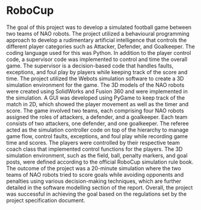 # RoboCup
The goal of this project was to develop a simulated football game between two teams of NAO robots. The project utilized a behavioural programming approach to develop a rudimentary artificial intelligence that controls the different player categories such as Attacker, Defender, and Goalkeeper. The coding language used for this was Python. In addition to the player control code, a supervisor code was implemented to control and time the overall game. The supervisor is a decision-based code that handles faults, exceptions, and foul play by players while keeping track of the score and time.
The project utilized the Webots simulation software to create a 3D simulation environment for the game. The 3D models of the NAO robots were created using SolidWorks and Fusion 360 and were implemented in the simulation. A GUI was developed using PyGame to keep track of the match in 2D, which showed the player movement as well as the timer and score.
The game involved two teams, each comprising four NAO robots assigned the roles of attackers, a defender, and a goalkeeper. Each team consists of two attackers, one defender, and one goalkeeper. The referee acted as the simulation controller code on top of the hierarchy to manage game flow, control faults, exceptions, and foul play while recording game time and scores.
The players were controlled by their respective team coach class that implemented control functions for the players. The 3D simulation environment, such as the field, ball, penalty markers, and goal posts, were defined according to the official RoboCup simulation rule book.
The outcome of the project was a 20-minute simulation where the two teams of NAO robots tried to score goals while avoiding opponents and penalties using various decision-making techniques, which are further detailed in the software modelling section of the report. Overall, the project was successful in achieving the goal based on the regulations set by the project specification document.
